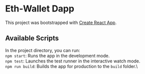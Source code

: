# Eth-Wallet Dapp

This project was bootstrapped with [Create React App](https://github.com/facebook/create-react-app).

## Available Scripts

In the project directory, you can run: \
 `npm start`: Runs the app in the development mode.\
 `npm test`: Launches the test runner in the interactive watch mode.\
 `npm run build`: Builds the app for production to the `build` folder.\
